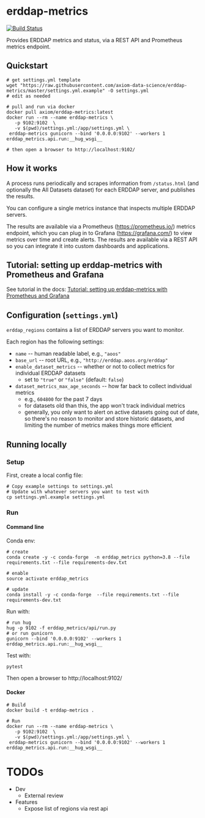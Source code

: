 # erddap-metrics

[![Build Status](https://travis-ci.com/axiom-data-science/erddap-metrics.svg?branch=master)](https://travis-ci.com/axiom-data-science/erddap-metrics)

Provides ERDDAP metrics and status, via a REST API and Prometheus metrics endpoint.

## Quickstart

```
# get settings.yml template
wget "https://raw.githubusercontent.com/axiom-data-science/erddap-metrics/master/settings.yml.example" -O settings.yml
# edit as needed

# pull and run via docker
docker pull axiom/erddap-metrics:latest
docker run --rm --name erddap-metrics \
   -p 9102:9102  \
   -v $(pwd)/settings.yml:/app/settings.yml \
 erddap-metrics gunicorn --bind '0.0.0.0:9102' --workers 1 erddap_metrics.api.run:__hug_wsgi__

# then open a browser to http://localhost:9102/
```

## How it works

A process runs periodically and scrapes information from `/status.html` (and optionally the All Datasets dataset)
for each ERDDAP server, and publishes the results.

You can configure a single metrics instance that inspects multiple ERDDAP servers.

The results are available via a Prometheus (https://prometheus.io/) metrics endpoint, which you can plug in to Grafana (https://grafana.com/) 
to view metrics over time and create alerts. 
The results are available via a REST API so you can integrate it into custom dashboards and applications. 

## Tutorial: setting up erddap-metrics with Prometheus and Grafana

See tutorial in the docs: [Tutorial: setting up erddap-metrics with Prometheus and Grafana](https://github.com/axiom-data-science/erddap-metrics/blob/master/docs/tutorial.md)

## Configuration (`settings.yml`)

`erddap_regions` contains a list of ERDDAP servers you want to monitor.

Each region has the following settings:

* `name` -- human readable label, e.g., `"aoos"`
* `base_url` -- root URL, e.g., `"http://erddap.aoos.org/erddap"`
* `enable_dataset_metrics` -- whether or not to collect metrics for individual ERDDAP datasets
    * set to `"true"` or `"false"` (default: `false`)
* `dataset_metrics_max_age_seconds` -- how far back to collect individual metrics
    * e.g., `604800` for the past 7 days
    * for datasets old than this, the app won't track individual metrics
    * generally, you only want to alert on active datasets going out of date, so there's no reason to monitor and store historic datasets, and limiting the number of metrics makes things more efficient

## Running locally

### Setup

First, create a local config file:

```
# Copy example settings to settings.yml
# Update with whatever servers you want to test with 
cp settings.yml.example settings.yml
```

### Run
 
#### Command line

Conda env:
```
# create
conda create -y -c conda-forge  -n erddap_metrics python=3.8 --file requirements.txt --file requirements-dev.txt

# enable
source activate erddap_metrics

# update
conda install -y -c conda-forge  --file requirements.txt --file requirements-dev.txt
```

Run with:
```
# run hug
hug -p 9102 -f erddap_metrics/api/run.py
# or run gunicorn
gunicorn --bind '0.0.0.0:9102' --workers 1 erddap_metrics.api.run:__hug_wsgi__
```

Test with:

```
pytest
```

Then open a browser to http://localhost:9102/

#### Docker

```
# Build
docker build -t erddap-metrics .

# Run
docker run --rm --name erddap-metrics \
   -p 9102:9102  \
   -v $(pwd)/settings.yml:/app/settings.yml \
 erddap-metrics gunicorn --bind '0.0.0.0:9102' --workers 1 erddap_metrics.api.run:__hug_wsgi__
```


# TODOs

* Dev
  * External review
* Features
  * Expose list of regions via rest api
